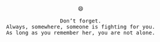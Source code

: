 <p align="center">
    😄
    <br />
    <br />
    <samp>
        Don’t forget.<br>
        Always, somewhere, someone is fighting for you.<br />
        As long as you remember her, you are not alone.<br /><br />
    </samp>
</p>

